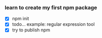 ### learn to create my first npm package

-   [x] npm init
-   [x] todo... example: regular expression tool
-   [x] try to publish npm
